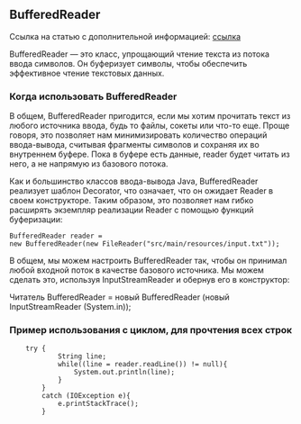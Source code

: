 ## BufferedReader

Ссылка на статью с дополнительной информацией: [ссылка](https://www.baeldung.com/java-buffered-reader)

BufferedReader — это класс, упрощающий чтение текста из потока ввода символов.
Он буферизует символы, чтобы обеспечить эффективное чтение текстовых данных.

### Когда использовать BufferedReader

В общем, BufferedReader пригодится, если мы хотим прочитать текст из любого источника ввода, будь то файлы, сокеты или
что-то еще.
Проще говоря, это позволяет нам минимизировать количество операций ввода-вывода, считывая фрагменты символов и сохраняя
их во внутреннем буфере. Пока в буфере есть данные, reader будет читать из него, а не напрямую из базового потока.

Как и большинство классов ввода-вывода Java, BufferedReader реализует шаблон Decorator, что означает, что он ожидает
Reader в своем конструкторе. Таким образом, это позволяет нам гибко расширять экземпляр реализации Reader с помощью
функций буферизации:

```
BufferedReader reader =
new BufferedReader(new FileReader("src/main/resources/input.txt"));
```

В общем, мы можем настроить BufferedReader так, чтобы он принимал любой входной поток в качестве базового источника. Мы
можем сделать это, используя InputStreamReader и обернув его в конструктор:

Читатель BufferedReader =
новый BufferedReader (новый InputStreamReader (System.in));

### Пример использования с циклом, для прочтения всех строк

```
    try {
            String line;
            while((line = reader.readLine()) != null){
                System.out.println(line); 
            }
        }
        catch (IOException e){
            e.printStackTrace();
        }
```